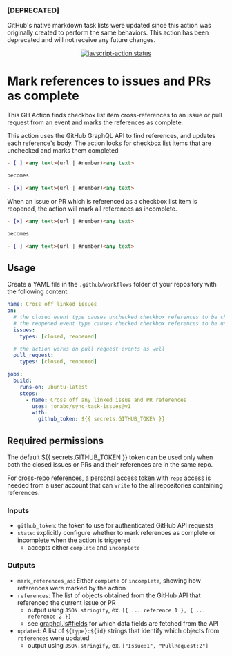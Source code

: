 ### [DEPRECATED]

GitHub's native markdown task lists were updated since this action was originally created to perform the same behaviors.  This action has been deprecated and will not receive any future changes.

<p align="center">
  <a href="https://github.com/jonabc/sync-task-issues"><img alt="javscript-action status" src="https://github.com/jonabc/sync-task-issues/workflows/units-test/badge.svg"></a>
</p>

# Mark references to issues and PRs as complete

This GH Action finds checkbox list item cross-references to an issue or pull request from an event and marks the references as complete.

This action uses the GitHub GraphQL API to find references, and updates each reference's body.  The action looks for checkbox list items that are unchecked and marks them completed

```markdown
- [ ] <any text>(url | #number)<any text>

becomes

- [x] <any text>(url | #number)<any text>
```

When an issue or PR which is referenced as a checkbox list item is reopened, the action will mark all references as incomplete.

```markdown
- [x] <any text>(url | #number)<any text>

becomes

- [ ] <any text>(url | #number)<any text>
```

## Usage

Create a YAML file in the `.github/workflows` folder of your repository with the following content:

```yml
name: Cross off linked issues
on:
  # the closed event type causes unchecked checkbox references to be checked / marked complete
  # the reopened event type causes checked checkbox references to be unchecked / marked incomplete
  issues:
    types: [closed, reopened]

  # the action works on pull request events as well
  pull_request:
    types: [closed, reopened]

jobs:
  build:
    runs-on: ubuntu-latest
    steps:
      - name: Cross off any linked issue and PR references
        uses: jonabc/sync-task-issues@v1
        with:
          github_token: ${{ secrets.GITHUB_TOKEN }}
```

## Required permissions

The default ${{ secrets.GITHUB_TOKEN }} token can be used only when both the closed issues or PRs and their references are in the same repo.

For cross-repo references, a personal access token with `repo` access is needed from a user account that can `write` to the all repositories containing references.

### Inputs

- `github_token`: the token to use for authenticated GitHub API requests
- `state`: explicitly configure whether to mark references as complete or incomplete when the action is triggered
   - accepts either `complete` and `incomplete`

### Outputs

- `mark_references_as`: Either `complete` or `incomplete`, showing how references were marked by the action
- `references`: The list of objects obtained from the GitHub API that referenced the current issue or PR
   - output using `JSON.stringify`, ex. `[{ ... reference 1 }, { ... reference 2 }]`
   - see [graphql.js#fields](./src/graphql.js) for which data fields are fetched from the API
- `updated`: A list of `${type}:${id}` strings that identify which objects from `references` were updated
   - output using `JSON.stringify`, ex. `["Issue:1", "PullRequest:2"]`

